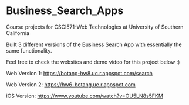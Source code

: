 # Business_Search_Apps

Course projects for CSCI571-Web Technologies at University of Southern California

Built 3 different versions of the Business Search App with essentially the same functionality.


Feel free to check the websites and demo video for this project below :)   

Web Version 1: https://botang-hw8.uc.r.appspot.com/search

Web Version 2: https://hw6-botang.ue.r.appspot.com

iOS Version: https://www.youtube.com/watch?v=OU5LN8s5FKM
